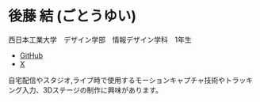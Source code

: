 # 後藤 結 (ごとうゆい) 
西日本工業大学　デザイン学部　情報デザイン学科　1年生<br>
* [GitHub](https://github.com/gotoyuimochi) 
* [X](https://twitter.com/@yuruni_kno)

自宅配信やスタジオ,ライブ時で使用するモーションキャプチャ技術やトラッキング入力、3Dステージの制作に興味があります。
  

